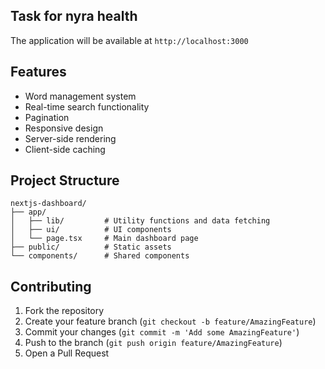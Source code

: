 ## Task for nyra health


The application will be available at `http://localhost:3000`

## Features
- Word management system
- Real-time search functionality
- Pagination
- Responsive design
- Server-side rendering
- Client-side caching

## Project Structure
```
nextjs-dashboard/
├── app/
│   ├── lib/         # Utility functions and data fetching
│   ├── ui/          # UI components
│   └── page.tsx     # Main dashboard page
├── public/          # Static assets
└── components/      # Shared components
```

## Contributing
1. Fork the repository
2. Create your feature branch (`git checkout -b feature/AmazingFeature`)
3. Commit your changes (`git commit -m 'Add some AmazingFeature'`)
4. Push to the branch (`git push origin feature/AmazingFeature`)
5. Open a Pull Request